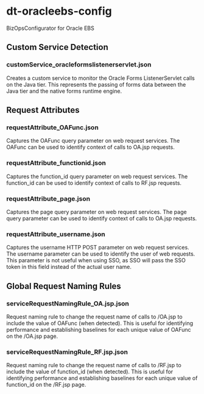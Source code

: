 # dt-oracleebs-config
BizOpsConfigurator for Oracle EBS

## Custom Service Detection
### customService_oracleformslistenerservlet.json
Creates a custom service to monitor the Oracle Forms ListenerServlet calls on the Java tier.  This represents the passing of forms data between the Java tier and the native forms runtime engine.

## Request Attributes
### requestAttribute_OAFunc.json
Captures the OAFunc query parameter on web request services.  The OAFunc can be used to identify context of calls to OA.jsp requests.

### requestAttribute_functionid.json
Captures the function_id query parameter on web request services.  The function_id can be used to identify context of calls to RF.jsp requests.

### requestAttribute_page.json
Captures the page query parameter on web request services.  The page query parameter can be used to identify context of calls to OA.jsp requests.

### requestAttribute_username.json
Captures the username HTTP POST parameter on web request services.  The username parameter can be used to identify the user of web requests.  This parameter is not useful when using SSO, as SSO will pass the SSO token in this field instead of the actual user name.

## Global Request Naming Rules
### serviceRequestNamingRule_OA.jsp.json
Request naming rule to change the request name of calls to /OA.jsp to include the value of OAFunc (when detected).  This is useful for identifying performance and establishing baselines for each unique value of OAFunc on the /OA.jsp page.

### serviceRequestNamingRule_RF.jsp.json
Request naming rule to change the request name of calls to /RF.jsp to include the value of function_id (when detected).  This is useful for identifying performance and establishing baselines for each unique value of function_id on the /RF.jsp page.

